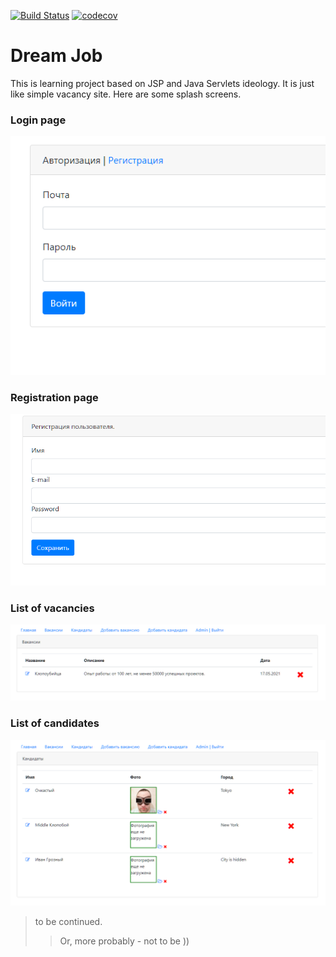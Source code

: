 [![Build Status](https://travis-ci.com/ForLearningAtJob4J/job4j_dreamjob.svg?branch=master)](https://travis-ci.com/ForLearningAtJob4J/job4j_dreamjob)
[![codecov](https://codecov.io/gh/ForLearningAtJob4J/job4j_dreamjob/branch/master/graph/badge.svg)](https://codecov.io/gh/ForLearningAtJob4J/job4j_dreamjob)

# Dream Job

This is learning project based on JSP and Java Servlets ideology.
It is just like simple vacancy site.
Here are some splash screens. 

### Login page
![login page](images/s1.png)

### Registration page
![login page](images/s2.png)

### List of vacancies
![login page](images/s3.png)

### List of candidates
![login page](images/s4.png)

>to be continued.
>>Or, more probably - not to be ))